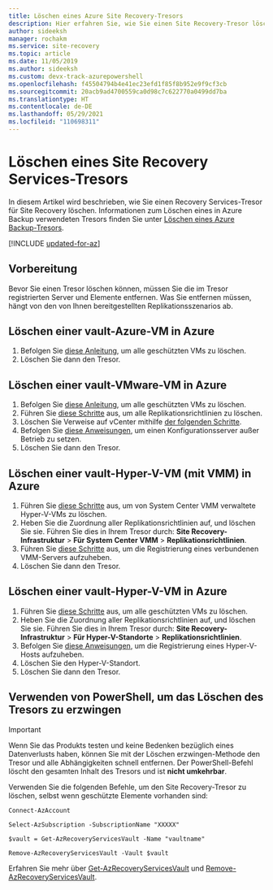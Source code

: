 ```yaml
---
title: Löschen eines Azure Site Recovery-Tresors
description: Hier erfahren Sie, wie Sie einen Site Recovery-Tresor löschen, der für Azure Site Recovery konfiguriert wurde.
author: sideeksh
manager: rochakm
ms.service: site-recovery
ms.topic: article
ms.date: 11/05/2019
ms.author: sideeksh
ms.custom: devx-track-azurepowershell
ms.openlocfilehash: f45504794b4e41ec23efd1f85f8b952e9f9cf3cb
ms.sourcegitcommit: 20acb9ad4700559ca0d98c7c622770a0499dd7ba
ms.translationtype: HT
ms.contentlocale: de-DE
ms.lasthandoff: 05/29/2021
ms.locfileid: "110698311"
---
```

# <a name="delete-a-site-recovery-services-vault"></a>Löschen eines Site Recovery Services-Tresors

In diesem Artikel wird beschrieben, wie Sie einen Recovery Services-Tresor für Site Recovery löschen. Informationen zum Löschen eines in Azure Backup verwendeten Tresors finden Sie unter [Löschen eines Azure Backup-Tresors](../backup/backup-azure-delete-vault.md).

[!INCLUDE [updated-for-az](../../includes/updated-for-az.md)]


## <a name="before-you-start"></a>Vorbereitung

Bevor Sie einen Tresor löschen können, müssen Sie die im Tresor registrierten Server und Elemente entfernen. Was Sie entfernen müssen, hängt von den von Ihnen bereitgestellten Replikationsszenarios ab. 


## <a name="delete-a-vault-azure-vm-to-azure"></a>Löschen einer vault-Azure-VM in Azure

1. Befolgen Sie [diese Anleitung](site-recovery-manage-registration-and-protection.md#disable-protection-for-a-azure-vm-azure-to-azure), um alle geschützten VMs zu löschen.
2. Löschen Sie dann den Tresor.

## <a name="delete-a-vault-vmware-vm-to-azure"></a>Löschen einer vault-VMware-VM in Azure

1. Befolgen Sie [diese Anleitung](site-recovery-manage-registration-and-protection.md#disable-protection-for-a-vmware-vm-or-physical-server-vmware-to-azure), um alle geschützten VMs zu löschen.
2. Führen Sie [diese Schritte](vmware-azure-set-up-replication.md#disassociate-or-delete-a-replication-policy) aus, um alle Replikationsrichtlinien zu löschen.
3. Löschen Sie Verweise auf vCenter mithilfe [der folgenden Schritte](vmware-azure-manage-vcenter.md#delete-a-vcenter-server).
4. Befolgen Sie [diese Anweisungen](vmware-azure-manage-configuration-server.md#delete-or-unregister-a-configuration-server), um einen Konfigurationsserver außer Betrieb zu setzen.
5. Löschen Sie dann den Tresor.


## <a name="delete-a-vault-hyper-v-vm-with-vmm-to-azure"></a>Löschen einer vault-Hyper-V-VM (mit VMM) in Azure

1. Führen Sie [diese Schritte](site-recovery-manage-registration-and-protection.md#disable-protection-for-a-hyper-v-virtual-machine-replicating-to-azure-using-the-system-center-vmm-to-azure-scenario) aus, um von System Center VMM verwaltete Hyper-V-VMs zu löschen.
2. Heben Sie die Zuordnung aller Replikationsrichtlinien auf, und löschen Sie sie. Führen Sie dies in Ihrem Tresor durch: **Site Recovery-Infrastruktur** > **Für System Center VMM** > **Replikationsrichtlinien**.
3. Führen Sie [diese Schritte](site-recovery-manage-registration-and-protection.md#unregister-a-vmm-server) aus, um die Registrierung eines verbundenen VMM-Servers aufzuheben.
4. Löschen Sie dann den Tresor.

## <a name="delete-a-vault-hyper-v-vm-to-azure"></a>Löschen einer vault-Hyper-V-VM in Azure

1. Führen Sie [diese Schritte](site-recovery-manage-registration-and-protection.md#disable-protection-for-a-hyper-v-virtual-machine-hyper-v-to-azure) aus, um alle geschützten VMs zu löschen.
2. Heben Sie die Zuordnung aller Replikationsrichtlinien auf, und löschen Sie sie. Führen Sie dies in Ihrem Tresor durch: **Site Recovery-Infrastruktur** > **Für Hyper-V-Standorte** > **Replikationsrichtlinien**.
3. Befolgen Sie [diese Anweisungen](site-recovery-manage-registration-and-protection.md#unregister-a-hyper-v-host-in-a-hyper-v-site), um die Registrierung eines Hyper-V-Hosts aufzuheben.
4. Löschen Sie den Hyper-V-Standort.
5. Löschen Sie dann den Tresor.


## <a name="use-powershell-to-force-delete-the-vault"></a>Verwenden von PowerShell, um das Löschen des Tresors zu erzwingen 

> [!Important]
> Wenn Sie das Produkts testen und keine Bedenken bezüglich eines Datenverlusts haben, können Sie mit der Löschen erzwingen-Methode den Tresor und alle Abhängigkeiten schnell entfernen.
> Der PowerShell-Befehl löscht den gesamten Inhalt des Tresors und ist **nicht umkehrbar**.

Verwenden Sie die folgenden Befehle, um den Site Recovery-Tresor zu löschen, selbst wenn geschützte Elemente vorhanden sind:

```azurepowershell
Connect-AzAccount

Select-AzSubscription -SubscriptionName "XXXXX"

$vault = Get-AzRecoveryServicesVault -Name "vaultname"

Remove-AzRecoveryServicesVault -Vault $vault
```

Erfahren Sie mehr über [Get-AzRecoveryServicesVault](/powershell/module/az.recoveryservices/get-azrecoveryservicesvault) und [Remove-AzRecoveryServicesVault](/powershell/module/az.recoveryservices/remove-azrecoveryservicesvault).
